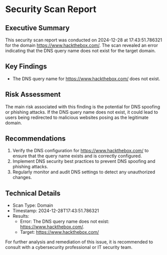 # Security Scan Report

## Executive Summary
This security scan report was conducted on 2024-12-28 at 17:43:51.786321 for the domain https://www.hackthebox.com/. The scan revealed an error indicating that the DNS query name does not exist for the target domain.

## Key Findings
- The DNS query name for https://www.hackthebox.com/ does not exist.
  
## Risk Assessment
The main risk associated with this finding is the potential for DNS spoofing or phishing attacks. If the DNS query name does not exist, it could lead to users being redirected to malicious websites posing as the legitimate domain.

## Recommendations
1. Verify the DNS configuration for https://www.hackthebox.com/ to ensure that the query name exists and is correctly configured.
2. Implement DNS security best practices to prevent DNS spoofing and phishing attacks.
3. Regularly monitor and audit DNS settings to detect any unauthorized changes.

## Technical Details
- Scan Type: Domain
- Timestamp: 2024-12-28T17:43:51.786321
- Results: 
  - Error: The DNS query name does not exist: https://www.hackthebox.com/.
  - Target: https://www.hackthebox.com/

For further analysis and remediation of this issue, it is recommended to consult with a cybersecurity professional or IT security team.